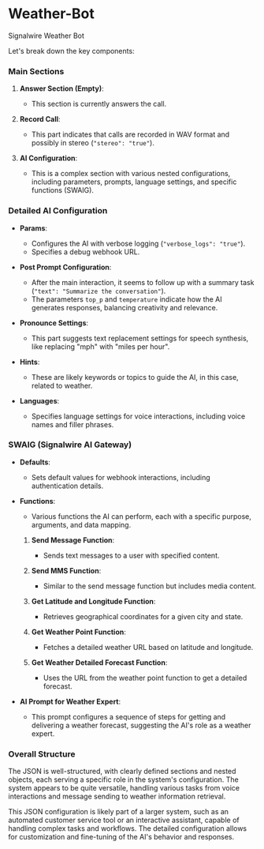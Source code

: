 # Weather-Bot
Signalwire Weather Bot



Let's break down the key components:

### Main Sections

1. **Answer Section (Empty)**:
   - This section is currently answers the call.

2. **Record Call**:
   - This part indicates that calls are recorded in WAV format and possibly in stereo (`"stereo": "true"`).

3. **AI Configuration**:
   - This is a complex section with various nested configurations, including parameters, prompts, language settings, and specific functions (SWAIG).

### Detailed AI Configuration

- **Params**:
  - Configures the AI with verbose logging (`"verbose_logs": "true"`).
  - Specifies a debug webhook URL.

- **Post Prompt Configuration**:
  - After the main interaction, it seems to follow up with a summary task (`"text": "Summarize the conversation"`).
  - The parameters `top_p` and `temperature` indicate how the AI generates responses, balancing creativity and relevance.

- **Pronounce Settings**:
  - This part suggests text replacement settings for speech synthesis, like replacing "mph" with "miles per hour".

- **Hints**:
  - These are likely keywords or topics to guide the AI, in this case, related to weather.

- **Languages**:
  - Specifies language settings for voice interactions, including voice names and filler phrases.

### SWAIG (Signalwire AI Gateway)

- **Defaults**:
  - Sets default values for webhook interactions, including authentication details.

- **Functions**: 
  - Various functions the AI can perform, each with a specific purpose, arguments, and data mapping.

   1. **Send Message Function**:
      - Sends text messages to a user with specified content.

   2. **Send MMS Function**:
      - Similar to the send message function but includes media content.

   3. **Get Latitude and Longitude Function**:
      - Retrieves geographical coordinates for a given city and state.

   4. **Get Weather Point Function**:
      - Fetches a detailed weather URL based on latitude and longitude.

   5. **Get Weather Detailed Forecast Function**:
      - Uses the URL from the weather point function to get a detailed forecast.

- **AI Prompt for Weather Expert**:
  - This prompt configures a sequence of steps for getting and delivering a weather forecast, suggesting the AI's role as a weather expert.


### Overall Structure

The JSON is well-structured, with clearly defined sections and nested objects, each serving a specific role in the system's configuration. The system appears to be quite versatile, handling various tasks from voice interactions and message sending to weather information retrieval.

This JSON configuration is likely part of a larger system, such as an automated customer service tool or an interactive assistant, capable of handling complex tasks and workflows. The detailed configuration allows for customization and fine-tuning of the AI's behavior and responses.


